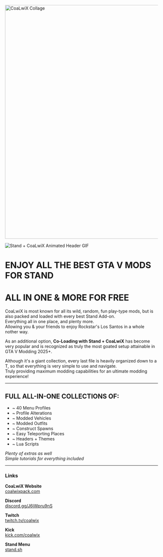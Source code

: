 
<img width="971" height="771" alt="CoaLwiX Collage" src="https://github.com/user-attachments/assets/81096af4-647a-40cc-bfff-19e57a0bf409" />

![Stand + CoaLwiX Animated Header GIF](https://github.com/user-attachments/assets/1f9424e2-2463-4428-8da2-1eff509b5721)

# ENJOY ALL THE BEST GTA V MODS FOR STAND  
# ALL IN ONE & MORE FOR FREE  

CoaLwiX is most known for all its wild, random, fun play-type mods, but is also packed and loaded with every best Stand Add-on.  
Everything all in one place, and plenty more.  
Allowing you & your friends to enjoy Rockstar's Los Santos in a whole nother way.  

As an additional option, **Co-Loading with Stand + CoaLwiX** has become very popular and is recognized as truly the most goated setup attainable in GTA V Modding 2025+.  

Although it's a giant collection, every last file is heavily organized down to a T, so that everything is very simple to use and navigate.  
Truly providing maximum modding capabilities for an ultimate modding experience!  

---

## FULL ALL-IN-ONE COLLECTIONS OF:  
- ~ 40 Menu Profiles  
- ~ Profile Alterations  
- ~ Modded Vehicles  
- ~ Modded Outfits  
- ~ Construct Spawns  
- ~ Easy Teleporting Places  
- ~ Headers + Themes  
- ~ Lua Scripts  

*Plenty of extras as well*  
*Simple tutorials for everything included*  

---

### Links  

**CoaLwiX Website**  
[coalwixpack.com](https://coalwixpack.com)  

**Discord**  
[discord.gg/J6jWpru9nS](https://discord.gg/J6jWpru9nS)  

**Twitch**  
[twitch.tv/coalwix](https://twitch.tv/coalwix)  

**Kick**  
[kick.com/coalwix](https://kick.com/coalwix)  

**Stand Menu**  
[stand.sh](https://stand.sh)  

